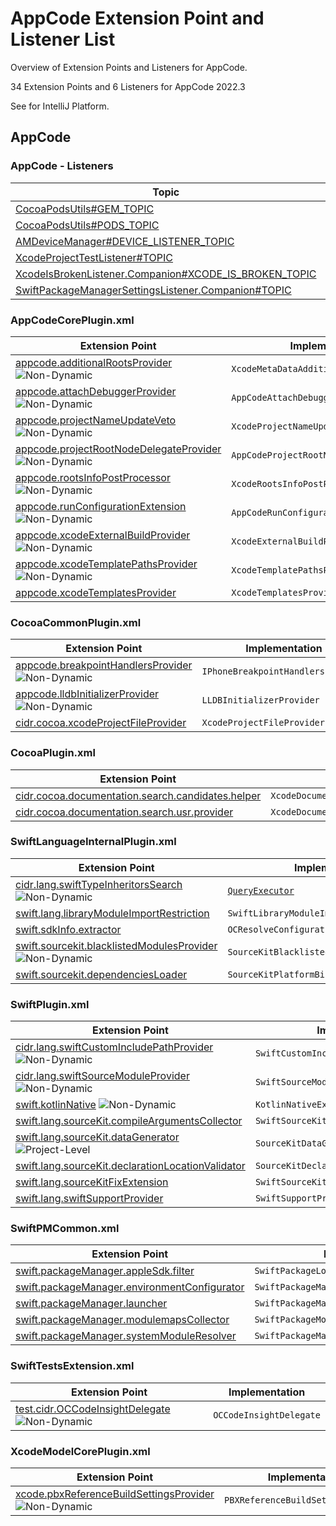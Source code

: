 <!-- Copyright 2000-2023 JetBrains s.r.o. and contributors. Use of this source code is governed by the Apache 2.0 license. -->

# AppCode Extension Point and Listener List

<link-summary>Overview of Extension Points and Listeners for AppCode.</link-summary>

34 Extension Points and 6 Listeners for AppCode 2022.3

See [](extension_point_list.md) for IntelliJ Platform.

<include from="app_code.md" element-id="appCodeSunset"/>

<include from="snippets.md" element-id="ep_list_legend"/>

## AppCode

### AppCode - Listeners


| Topic | Listener |
|-------|----------|
| [CocoaPodsUtils#GEM_TOPIC](https://jb.gg/ipe/listeners?topics=com.jetbrains.cidr.cocoapods.CocoaPodsUtils.GemListener)  | `GemListener` |
| [CocoaPodsUtils#PODS_TOPIC](https://jb.gg/ipe/listeners?topics=com.jetbrains.cidr.cocoapods.CocoaPodsUtils.PodsListener)  | `PodsListener` |
| [AMDeviceManager#DEVICE_LISTENER_TOPIC](https://jb.gg/ipe/listeners?topics=com.jetbrains.cidr.execution.deviceSupport.AMDeviceListener)  | `AMDeviceListener` |
| [XcodeProjectTestListener#TOPIC](https://jb.gg/ipe/listeners?topics=com.jetbrains.cidr.xcode.model.XcodeProjectTestListener)  | `XcodeProjectTestListener` |
| [XcodeIsBrokenListener.Companion#XCODE_IS_BROKEN_TOPIC](https://jb.gg/ipe/listeners?topics=com.jetbrains.cidr.xcode.refresh.XcodeIsBrokenListener)  | `XcodeIsBrokenListener` |
| [SwiftPackageManagerSettingsListener.Companion#TOPIC](https://jb.gg/ipe/listeners?topics=com.jetbrains.swift.swiftpm.SwiftPackageManagerSettingsListener)  | `SwiftPackageManagerSettingsListener` |


### AppCodeCorePlugin.xml

| Extension Point | Implementation |
|-----------------|----------------|
| [appcode.additionalRootsProvider](https://jb.gg/ipe?extensions=appcode.additionalRootsProvider) ![Non-Dynamic][non-dynamic] | `XcodeMetaDataAdditionalRootsProvider` |
| [appcode.attachDebuggerProvider](https://jb.gg/ipe?extensions=appcode.attachDebuggerProvider) ![Non-Dynamic][non-dynamic] | `AppCodeAttachDebuggerExtension` |
| [appcode.projectNameUpdateVeto](https://jb.gg/ipe?extensions=appcode.projectNameUpdateVeto) ![Non-Dynamic][non-dynamic] | `XcodeProjectNameUpdateVeto` |
| [appcode.projectRootNodeDelegateProvider](https://jb.gg/ipe?extensions=appcode.projectRootNodeDelegateProvider) ![Non-Dynamic][non-dynamic] | `AppCodeProjectRootNodeDelegateProvider` |
| [appcode.rootsInfoPostProcessor](https://jb.gg/ipe?extensions=appcode.rootsInfoPostProcessor) ![Non-Dynamic][non-dynamic] | `XcodeRootsInfoPostProcessor` |
| [appcode.runConfigurationExtension](https://jb.gg/ipe?extensions=appcode.runConfigurationExtension) ![Non-Dynamic][non-dynamic] | `AppCodeRunConfigurationExtension` |
| [appcode.xcodeExternalBuildProvider](https://jb.gg/ipe?extensions=appcode.xcodeExternalBuildProvider) ![Non-Dynamic][non-dynamic] | `XcodeExternalBuildProvider` |
| [appcode.xcodeTemplatePathsProvider](https://jb.gg/ipe?extensions=appcode.xcodeTemplatePathsProvider) ![Non-Dynamic][non-dynamic] | `XcodeTemplatePathsProvider` |
| [appcode.xcodeTemplatesProvider](https://jb.gg/ipe?extensions=appcode.xcodeTemplatesProvider) | `XcodeTemplatesProvider` |

### CocoaCommonPlugin.xml

| Extension Point | Implementation |
|-----------------|----------------|
| [appcode.breakpointHandlersProvider](https://jb.gg/ipe?extensions=appcode.breakpointHandlersProvider) ![Non-Dynamic][non-dynamic] | `IPhoneBreakpointHandlersProvider` |
| [appcode.lldbInitializerProvider](https://jb.gg/ipe?extensions=appcode.lldbInitializerProvider) ![Non-Dynamic][non-dynamic] | `LLDBInitializerProvider` |
| [cidr.cocoa.xcodeProjectFileProvider](https://jb.gg/ipe?extensions=cidr.cocoa.xcodeProjectFileProvider) | `XcodeProjectFileProvider` |

### CocoaPlugin.xml

| Extension Point | Implementation |
|-----------------|----------------|
| [cidr.cocoa.documentation.search.candidates.helper](https://jb.gg/ipe?extensions=cidr.cocoa.documentation.search.candidates.helper) | `XcodeDocumentationCandidateBasedSearchHelper` |
| [cidr.cocoa.documentation.search.usr.provider](https://jb.gg/ipe?extensions=cidr.cocoa.documentation.search.usr.provider) | `XcodeDocumentationUsrProvider` |

### SwiftLanguageInternalPlugin.xml

| Extension Point | Implementation |
|-----------------|----------------|
| [cidr.lang.swiftTypeInheritorsSearch](https://jb.gg/ipe?extensions=cidr.lang.swiftTypeInheritorsSearch) ![Non-Dynamic][non-dynamic] | [`QueryExecutor`](%gh-ic%/platform/core-api/src/com/intellij/util/QueryExecutor.java) |
| [swift.lang.libraryModuleImportRestriction](https://jb.gg/ipe?extensions=swift.lang.libraryModuleImportRestriction) | `SwiftLibraryModuleImportRestriction` |
| [swift.sdkInfo.extractor](https://jb.gg/ipe?extensions=swift.sdkInfo.extractor) | `OCResolveConfigurationSdkInfoExtractor` |
| [swift.sourcekit.blacklistedModulesProvider](https://jb.gg/ipe?extensions=swift.sourcekit.blacklistedModulesProvider) ![Non-Dynamic][non-dynamic] | `SourceKitBlacklistedModulesProvider` |
| [swift.sourcekit.dependenciesLoader](https://jb.gg/ipe?extensions=swift.sourcekit.dependenciesLoader) | `SourceKitPlatformBinaryDependenciesLoader` |

### SwiftPlugin.xml

| Extension Point | Implementation |
|-----------------|----------------|
| [cidr.lang.swiftCustomIncludePathProvider](https://jb.gg/ipe?extensions=cidr.lang.swiftCustomIncludePathProvider) ![Non-Dynamic][non-dynamic] | `SwiftCustomIncludePathProvider` |
| [cidr.lang.swiftSourceModuleProvider](https://jb.gg/ipe?extensions=cidr.lang.swiftSourceModuleProvider) ![Non-Dynamic][non-dynamic] | `SwiftSourceModuleProvider` |
| [swift.kotlinNative](https://jb.gg/ipe?extensions=swift.kotlinNative) ![Non-Dynamic][non-dynamic] | `KotlinNativeExtensionPoint` |
| [swift.lang.sourceKit.compileArgumentsCollector](https://jb.gg/ipe?extensions=swift.lang.sourceKit.compileArgumentsCollector) | `SwiftSourceKitCompileArgumentsCollector` |
| [swift.lang.sourceKit.dataGenerator](https://jb.gg/ipe?extensions=swift.lang.sourceKit.dataGenerator) ![Project-Level][project-level] | `SourceKitDataGenerator` |
| [swift.lang.sourceKit.declarationLocationValidator](https://jb.gg/ipe?extensions=swift.lang.sourceKit.declarationLocationValidator) | `SourceKitDeclarationLocationValidator` |
| [swift.lang.sourceKitFixExtension](https://jb.gg/ipe?extensions=swift.lang.sourceKitFixExtension) | `SwiftSourceKitFixExtension` |
| [swift.lang.swiftSupportProvider](https://jb.gg/ipe?extensions=swift.lang.swiftSupportProvider) | `SwiftSupportProvider` |

### SwiftPMCommon.xml

| Extension Point | Implementation |
|-----------------|----------------|
| [swift.packageManager.appleSdk.filter](https://jb.gg/ipe?extensions=swift.packageManager.appleSdk.filter) | `SwiftPackageLoadedAppleSdkFilter` |
| [swift.packageManager.environmentConfigurator](https://jb.gg/ipe?extensions=swift.packageManager.environmentConfigurator) | `SwiftPackageManagerEnvironmentConfigurator` |
| [swift.packageManager.launcher](https://jb.gg/ipe?extensions=swift.packageManager.launcher) | `SwiftPackageManagerConfigurationLauncher` |
| [swift.packageManager.modulemapsCollector](https://jb.gg/ipe?extensions=swift.packageManager.modulemapsCollector) | `SwiftPackageModuleMapsCollector` |
| [swift.packageManager.systemModuleResolver](https://jb.gg/ipe?extensions=swift.packageManager.systemModuleResolver) | `SwiftPackageManagerSystemModuleResolver` |

### SwiftTestsExtension.xml

| Extension Point | Implementation |
|-----------------|----------------|
| [test.cidr.OCCodeInsightDelegate](https://jb.gg/ipe?extensions=test.cidr.OCCodeInsightDelegate) ![Non-Dynamic][non-dynamic] | `OCCodeInsightDelegate` |

### XcodeModelCorePlugin.xml

| Extension Point | Implementation |
|-----------------|----------------|
| [xcode.pbxReferenceBuildSettingsProvider](https://jb.gg/ipe?extensions=xcode.pbxReferenceBuildSettingsProvider) ![Non-Dynamic][non-dynamic] | `PBXReferenceBuildSettingProvider` |

[experimental]: https://img.shields.io/badge/-Experimental_API-red?style=flat-square
[internal]: https://img.shields.io/badge/-Internal_API-darkred?style=flat-square
[project-level]: https://img.shields.io/badge/-Project--Level-blue?style=flat-square
[non-dynamic]: https://img.shields.io/badge/-Non--Dynamic-orange?style=flat-square
[deprecated]: https://img.shields.io/badge/-Deprecated-lightgrey?style=flat-square
